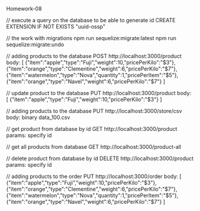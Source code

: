 Homework-08

// execute a query on the database to be able to generate id
CREATE EXTENSION IF NOT EXISTS "uuid-ossp"

// the work with migrations
npm run sequelize:migrate:latest
npm run sequelize:migrate:undo

// adding products to the database
POST http://localhost:3000/product 
body:
[
    {"item":"apple","type":"Fuji","weight":10,"pricePerKilo":"$3"},
    {"item":"orange","type":"Clementine","weight":6,"pricePerKilo":"$7"},
    {"item":"watermelon","type":"Nova","quantity":1,"pricePerItem":"$5"},
    {"item":"orange","type":"Navel","weight":6,"pricePerKilo":"$7"}
]

// update product to the database
PUT http://localhost:3000/product
body:
[
    {"item":"apple","type":"Fuji","weight":10,"pricePerKilo":"$3"}
]

// adding products to the database
PUT http://localhost:3000/store/csv
body: binary data_100.csv

// get product from database by id
GET http://localhost:3000/product
params: specify id

// get all products from database
GET http://localhost:3000/product-all


// delete product from database by id
DELETE http://localhost:3000/product
params: specify id

// adding products to the order 
PUT http://localhost:3000/order 
body:
[
    {"item":"apple","type":"Fuji","weight":10,"pricePerKilo":"$3"},
    {"item":"orange","type":"Clementine","weight":6,"pricePerKilo":"$7"},
    {"item":"watermelon","type":"Nova","quantity":1,"pricePerItem":"$5"},
    {"item":"orange","type":"Navel","weight":6,"pricePerKilo":"$7"}
]
